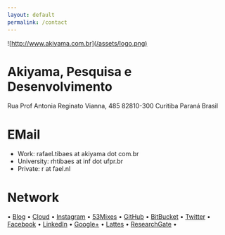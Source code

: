 ```yaml
---
layout: default 
permalink: /contact
---
```


![http://www.akiyama.com.br](/assets/logo.png)
# Akiyama, Pesquisa e Desenvolvimento
Rua Prof Antonia Reginato Vianna, 485
82810-300 Curitiba Paraná
Brasil

# EMail
* Work: rafael.tibaes at akiyama dot com.br
* University: rhtibaes at inf dot ufpr.br
* Private: r at fael.nl

# Network
• [Blog](http://wp.fael.nl)
• [Cloud](http://rand.fael.nl)
• [Instagram](http://insta.fael.nl)
• [53Mixes](http://mix.fael.nl)
• [GitHub](http://git.fael.nl)
• [BitBucket](http://bb.fael.nl)
• [Twitter](http://tt.fael.nl)
• [Facebook](http://fb.fael.nl)
• [LinkedIn](http://in.fael.nl)
• [Google+](http://gg.fael.nl)
• [Lattes](http://lattes.fael.nl)
• [ResearchGate](http://rg.fael.nl) • 
